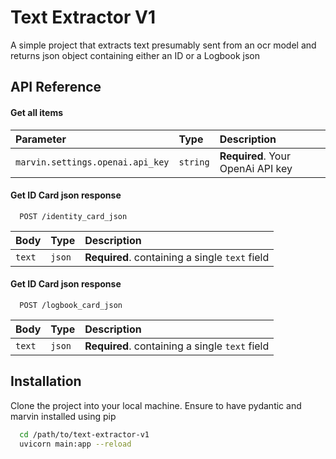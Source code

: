 # Text Extractor V1

A simple project that extracts text presumably sent from an ocr model and returns json object containing either an ID or a Logbook json

## API Reference

#### Get all items

| Parameter                        | Type     | Description                       |
| :------------------------------- | :------- | :-------------------------------- |
| `marvin.settings.openai.api_key` | `string` | **Required**. Your OpenAi API key |

#### Get ID Card json response

```http
  POST /identity_card_json
```

| Body   | Type   | Description                                    |
| :----- | :----- | :--------------------------------------------- |
| `text` | `json` | **Required**. containing a single `text` field |

#### Get ID Card json response

```http
  POST /logbook_card_json
```

| Body   | Type   | Description                                    |
| :----- | :----- | :--------------------------------------------- |
| `text` | `json` | **Required**. containing a single `text` field |

## Installation

Clone the project into your local machine. Ensure to have pydantic and marvin installed using pip

```bash
  cd /path/to/text-extractor-v1
  uvicorn main:app --reload
```
